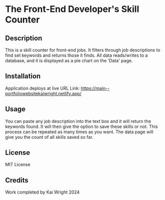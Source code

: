 # The Front-End Developer's Skill Counter

## Description
This is a skill counter for front-end jobs. It filters through job descriptions to find set keywords and returns those it finds. All data reads/writes to a database, and it is displayed as a pie chart on the 'Data' page. 

## Installation

Application deploys at live URL
Link: https://main--portfoliowebsitekaiwright.netlify.app/

## Usage

You can paste any job description into the text box and it will return the keywords found. It will then give the option to save these skills or not. This process can be repeated as many times as you want. The data page will give you the count of all skills saved so far. 

## License

MIT License

## Credits

Work completed by Kai Wright 2024
